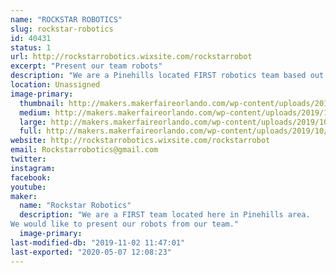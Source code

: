 ```yaml
---
name: "ROCKSTAR ROBOTICS"
slug: rockstar-robotics
id: 40431
status: 1
url: http://rockstarrobotics.wixsite.com/rockstarrobot
excerpt: "Present our team robots"
description: "We are a Pinehills located FIRST robotics team based out of the Walt Disney Branch Boys and Girls club"
location: Unassigned
image-primary:
  thumbnail: http://makers.makerfaireorlando.com/wp-content/uploads/2019/10/71052271_790386661419927_8401706105210279188_n-150x150.jpg
  medium: http://makers.makerfaireorlando.com/wp-content/uploads/2019/10/71052271_790386661419927_8401706105210279188_n-300x278.jpg
  large: http://makers.makerfaireorlando.com/wp-content/uploads/2019/10/71052271_790386661419927_8401706105210279188_n.jpg
  full: http://makers.makerfaireorlando.com/wp-content/uploads/2019/10/71052271_790386661419927_8401706105210279188_n.jpg
website: http://rockstarrobotics.wixsite.com/rockstarrobot
email: Rockstarrobotics@gmail.com
twitter: 
instagram: 
facebook: 
youtube: 
maker:
  name: "Rockstar Robotics"
  description: "We are a FIRST team located here in Pinehills area.
We would like to present our robots from our team."
  image-primary: 
last-modified-db: "2019-11-02 11:47:01"
last-exported: "2020-05-07 12:08:23"
---
```

